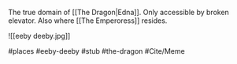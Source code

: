 The true domain of [[The Dragon|Edna]]. Only accessible by broken elevator. Also where [[The Emperoress]] resides.

![[eeby deeby.jpg]]

#places #eeby-deeby #stub #the-dragon #Cite/Meme